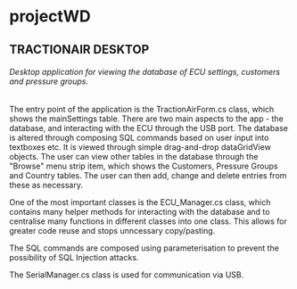 # projectWD

## TRACTIONAIR DESKTOP

###### Desktop application for viewing the database of ECU settings, customers and pressure groups.

The entry point of the application is the TractionAirForm.cs class, which shows the mainSettings table.
There are two main aspects to the app - the database, and interacting with the ECU through the USB port.
The database is altered through composing SQL commands based on user input into textboxes etc.
It is viewed through simple drag-and-drop dataGridView objects. The user can view other tables in the
database through the "Browse" menu strip item, which shows the Customers, Pressure Groups and Country
tables. The user can then add, change and delete entries from these as necessary.

One of the most important classes is the ECU_Manager.cs class, which contains many helper methods for
interacting with the database and to centralise many functions in different classes into one class.
This allows for greater code reuse and stops unncessary copy/pasting.

The SQL commands are composed using parameterisation to prevent the possibility of SQL Injection attacks.

The SerialManager.cs class is used for communication via USB.